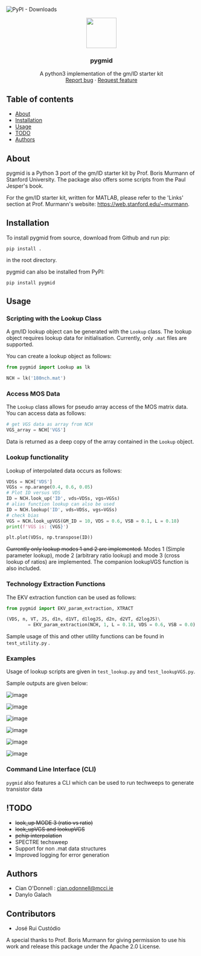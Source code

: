 ![PyPI - Downloads](https://img.shields.io/pypi/dm/pygmid)

<p align="center">
  <a>
    <img src="https://github.com/madrasalach/pygmid/blob/main/docs/img/icon.png?raw=true" width="80">
  </a>

  <h3 align="center">pygmid</h3>

  <p align="center">
    A python3 implementation of the gm/ID starter kit
    <br>
    <a href="https://www.github.com/madrasalach/pygmid/issues/new?template=bug.md">Report bug</a>
    ·
    <a href="https://www.github.com/madrasalach/pygmid/issues/new?template=feature.md&labels=feature">Request feature</a>
  </p>
</p>

## Table of contents

- [About](#about)
- [Installation](#installation)
- [Usage](#usage)
- [TODO](#todo)
- [Authors](#authors)

## About

pygmid is a Python 3 port of the gm/ID starter kit by Prof. Boris Murmann 
of Stanford University. The package also offers some scripts from the Paul Jesper's book.

For the gm/ID starter kit, written for MATLAB, please refer to the 'Links'
section at Prof. Murmann's website: https://web.stanford.edu/~murmann.

## Installation

To install pygmid from source, download from Github and run pip:

`pip install .`

 in the root directory.

 pygmid can also be installed from PyPI:

`pip install pygmid`

## Usage

### Scripting with the Lookup Class
A gm/ID lookup object can be generated with the `Lookup` class. The lookup object requires lookup data for initialisation. Currently, only `.mat` files are supported.

You can create a lookup object as follows:

```python
from pygmid import Lookup as lk

NCH = lk('180nch.mat')
```
### Access MOS Data
The `Lookup` class allows for pseudo array access of the MOS matrix data. You can access data as follows:

```python
# get VGS data as array from NCH
VGS_array = NCH['VGS']
```

Data is returned as a deep copy of the array contained in the `Lookup` object.

### Lookup functionality 

Lookup of interpolated data occurs as follows:

```python
VDSs = NCH['VDS'] 
VGSs = np.arange(0.4, 0.6, 0.05)
# Plot ID versus VDS
ID = NCH.look_up('ID', vds=VDSs, vgs=VGSs)
# alias function lookup can also be used
ID = NCH.lookup('ID', vds=VDSs, vgs=VGSs)
# check bias
VGS = NCH.look_upVGS(GM_ID = 10, VDS = 0.6, VSB = 0.1, L = 0.18)
print(f'VGS is: {VGS}')

plt.plot(VDSs, np.transpose(ID))
```

~~Currently only lookup modes 1 and 2 are implemented.~~
Modes 1 (Simple parameter lookup), mode 2 (arbitrary ratio lookup) and mode 3 (cross lookup of ratios) are implemented. The companion lookupVGS function is also included.

### Technology Extraction Functions

The EKV extraction function can be used as follows:

```python
from pygmid import EKV_param_extraction, XTRACT

(VDS, n, VT, JS, d1n, d1VT, d1logJS, d2n, d2VT, d2logJS)\
        = EKV_param_extraction(NCH, 1, L = 0.18, VDS = 0.6, VSB = 0.0)

```

Sample usage of this and other utility functions can be found in `test_utility.py` .

### Examples

Usage of lookup scripts are given in `test_lookup.py` and `test_lookupVGS.py`.

Sample outputs are given below:

![image](https://github.com/madrasalach/pygmid/blob/main/docs/img/IDvVDS.png?raw=true)

![image](https://github.com/madrasalach/pygmid/blob/main/docs/img/vtvsL.png?raw=true)

![image](https://github.com/madrasalach/pygmid/blob/main/docs/img/gm_gds.png?raw=true)

![image](https://github.com/madrasalach/pygmid/blob/main/docs/img/ft.png?raw=true)

![image](https://github.com/madrasalach/pygmid/blob/main/docs/img/idwVDS.png?raw=true)

![image](https://github.com/madrasalach/pygmid/blob/main/docs/img/IDWvsgmID.png?raw=true)

### Command Line Interface (CLI)

`pygmid` also features a CLI which can be used to run techweeps to generate transistor data

## !TODO
- ~~look_up MODE 3 (ratio vs ratio)~~
- ~~look_upVGS and lookupVGS~~
- ~~pchip interpolation~~
- SPECTRE techsweep
- Support for non .mat data structures
- Improved logging for error generation

## Authors

- Cian O'Donnell : cian.odonnell@mcci.ie
- Danylo Galach

## Contributors

- José Rui Custódio

A special thanks to Prof. Boris Murmann for giving permission to use his work and release this package under the Apache 2.0 License.
